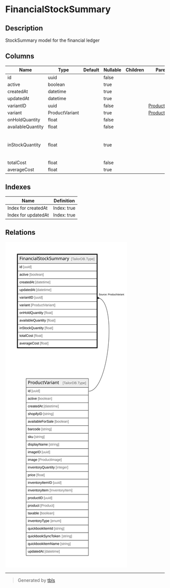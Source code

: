 # FinancialStockSummary

## Description

StockSummary model for the financial ledger

## Columns

| Name | Type | Default | Nullable | Children | Parents | Comment |
| ---- | ---- | ------- | -------- | -------- | ------- | ------- |
| id | uuid |  | false |  |  |  |
| active | boolean |  | true |  |  | active |
| createdAt | datetime |  | true |  |  | createdAt |
| updatedAt | datetime |  | true |  |  | updatedAt |
| variantID | uuid |  | false |  | [ProductVariant](ProductVariant.md) | Variant ID |
| variant | ProductVariant |  | true |  | [ProductVariant](ProductVariant.md) | Variant |
| onHoldQuantity | float |  | false |  |  | onHoldQuantity |
| availableQuantity | float |  | false |  |  | availableQuantity |
| inStockQuantity | float |  | true |  |  | DO NOT UPDATE FROM THE FRONT END. The quantity of the product in stock. |
| totalCost | float |  | false |  |  | totalCost |
| averageCost | float |  | true |  |  | averageCost |

## Indexes

| Name | Definition |
| ---- | ---------- |
| Index for createdAt | Index: true |
| Index for updatedAt | Index: true |

## Relations

![er](FinancialStockSummary.svg)

---

> Generated by [tbls](https://github.com/k1LoW/tbls)
